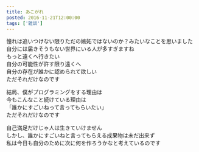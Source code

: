 ```yaml
---
title: あこがれ
posted: 2016-11-21T12:00:00
tags: ['雑談']
---
```


憧れは追いつけない限りただの嫉妬ではないのか？みたいなことを思いました  
自分には届きそうもない世界にいる人が多すぎますね  
もっと遠くへ行きたい  
自分の可能性が許す限り遠くへ  
自分の存在が誰かに認められて欲しい  
ただそれだけなのです  
  
結局、僕がプログラミングをする理由は  
今もこんなこと続けている理由は  
「誰かにすごいねって言ってもらいたい」  
ただそれだけなのです  
  
自己満足だけじゃ人は生きていけません  
しかし、誰かにすごいねと言ってもらえる成果物は未だ出来ず  
私は今日も自分のために次に何を作ろうかなと考えているのです

